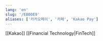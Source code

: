 ```yaml
---
lang: 'en'
slug: '/EB00E9'
aliases: ['카카오페이', '카페', 'Kakao Pay']
---
```


[[Kakao]] [[Financial Technology|FinTech]]
